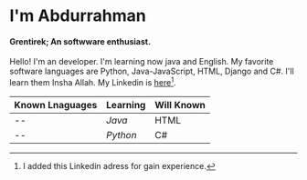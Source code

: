 # I'm Abdurrahman
#### Grentirek; An softwware enthusiast.

Hello! I'm an developer. I'm learning now java and English. My favorite software languages are Python, Java-JavaScript, HTML, Django and C#. I'll learn them Insha Allah.
My Linkedin is [here](https://www.linkedin.com/in/gren-tirek/)[^1].
[^1]: I added this Linkedin adress for gain experience.

Known Lnaguages | Learning | Will Known
--- | --- | ---
-- | *Java* | HTML
-- | *Python* | C#
